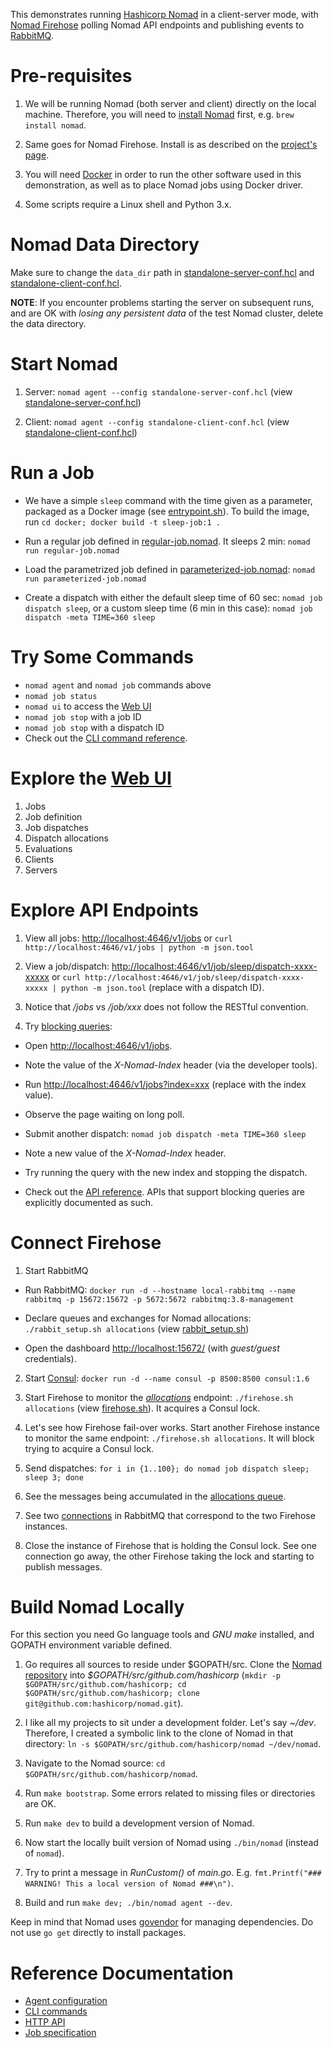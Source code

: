 This demonstrates running [Hashicorp Nomad](https://www.nomadproject.io/) in a client-server mode, with [Nomad Firehose](https://github.com/seatgeek/nomad-firehose) polling Nomad API endpoints and publishing events to [RabbitMQ](https://www.rabbitmq.com/).

# Pre-requisites

1. We will be running Nomad (both server and client) directly on the local machine. Therefore, you will need to [install Nomad](https://www.nomadproject.io/guides/install/index.html) first, e.g. `brew install nomad`.

2. Same goes for Nomad Firehose. Install is as described on the [project's page](https://github.com/seatgeek/nomad-firehose).

3. You will need [Docker](https://www.docker.com/) in order to run the other software used in this demonstration, as well as to place Nomad jobs using Docker driver.

4. Some scripts require a Linux shell and Python 3.x.

# Nomad Data Directory

Make sure to change the `data_dir` path in [standalone-server-conf.hcl](standalone-server-conf.hcl) and [standalone-client-conf.hcl](standalone-client-conf.hcl).

**NOTE**: If you encounter problems starting the server on subsequent runs, and are OK with _losing any persistent data_ of the test Nomad cluster, delete the data directory. 

# Start Nomad

1. Server: `nomad agent --config standalone-server-conf.hcl` (view [standalone-server-conf.hcl](standalone-server-conf.hcl))

2. Client: `nomad agent --config standalone-client-conf.hcl` (view [standalone-client-conf.hcl](standalone-client-conf.hcl))

# Run a Job

* We have a simple `sleep` command with the time given as a parameter, packaged as a Docker image (see [entrypoint.sh](docker/entrypoint.sh)). To build the image, run `cd docker; docker build -t sleep-job:1 .`

* Run a regular job defined in [regular-job.nomad](regular-job.nomad). It sleeps 2 min:  `nomad run regular-job.nomad`

* Load the parametrized job defined in [parameterized-job.nomad](parameterized-job.nomad): `nomad run parameterized-job.nomad`

* Create a dispatch with either the default sleep time of 60 sec: `nomad job dispatch sleep`, or a custom sleep time (6 min in this case): `nomad job dispatch -meta TIME=360 sleep`

# Try Some Commands

* `nomad agent` and `nomad job` commands above
* `nomad job status`
* `nomad ui` to access the [Web UI](http://localhost:4646)
* `nomad job stop` with a job ID
* `nomad job stop` with a dispatch ID
* Check out the [CLI command reference](https://www.nomadproject.io/docs/commands/index.html).

# Explore the [Web UI](http://localhost:4646)

1. Jobs
2. Job definition
3. Job dispatches
4. Dispatch allocations
5. Evaluations
6. Clients
7. Servers

# Explore API Endpoints

1. View all jobs: [http://localhost:4646/v1/jobs](http://localhost:4646/v1/jobs) or `curl http://localhost:4646/v1/jobs | python -m json.tool`

2. View a job/dispatch: [http://localhost:4646/v1/job/sleep/dispatch-xxxx-xxxxx](http://localhost:4646/v1/job/sleep/dispatch-xxxx-xxxxx) or `curl http://localhost:4646/v1/job/sleep/dispatch-xxxx-xxxxx | python -m json.tool` (replace with a dispatch ID).

3. Notice that _/jobs_ vs _/job/xxx_ does not follow the RESTful convention.

4. Try [blocking queries](https://www.nomadproject.io/api/index.html#blocking-queries):

  * Open [http://localhost:4646/v1/jobs](http://localhost:4646/v1/jobs).
  
  * Note the value of the _X-Nomad-Index_ header (via the developer tools).

  * Run [http://localhost:4646/v1/jobs?index=xxx](http://localhost:4646/v1/jobs=xxx) (replace with the index value).

  * Observe the page waiting on long poll.

  * Submit another dispatch: `nomad job dispatch -meta TIME=360 sleep`
  
  * Note a new value of the _X-Nomad-Index_ header.

  * Try running the query with the new index and stopping the dispatch.

* Check out the [API reference](https://www.nomadproject.io/api/index.html). APIs that support blocking queries are explicitly documented as such.

# Connect Firehose 

1. Start RabbitMQ

  * Run RabbitMQ: `docker run -d --hostname local-rabbitmq --name rabbitmq -p 15672:15672 -p 5672:5672 rabbitmq:3.8-management`

  * Declare queues and exchanges for Nomad allocations: `./rabbit_setup.sh allocations` (view [rabbit_setup.sh](rabbit_setup.sh))

  * Open the dashboard [http://localhost:15672/](http://localhost:15672/) (with _guest/guest_ credentials).

2. Start [Consul](https://www.consul.io/): `docker run -d --name consul -p 8500:8500 consul:1.6`

3. Start Firehose to monitor the [_allocations_](http://localhost:4646/v1/allocations) endpoint: `./firehose.sh allocations` (view [firehose.sh](firehose.sh)). It acquires a Consul lock.

4. Let's see how Firehose fail-over works. Start another Firehose instance to monitor the same endpoint: `./firehose.sh allocations`. It will block trying to acquire a Consul lock.

5. Send dispatches: `for i in {1..100}; do nomad job dispatch sleep; sleep 3; done`

6. See the messages being accumulated in the [allocations queue](http://localhost:15672/#/queues/%2F/nomad-allocations).

7. See two [connections](http://localhost:15672/#/connections) in RabbitMQ that correspond to the two Firehose instances.

8. Close the instance of Firehose that is holding the Consul lock. See one connection go away, the other Firehose taking the lock and starting to publish messages.

# Build Nomad Locally

For this section you need Go language tools and _GNU make_ installed, and GOPATH environment variable defined.

1. Go requires all sources to reside under \$GOPATH/src. Clone the [Nomad repository](https://github.com/hashicorp/nomad) into _\$GOPATH/src/github.com/hashicorp_ (`mkdir -p $GOPATH/src/github.com/hashicorp; cd $GOPATH/src/github.com/hashicorp; clone git@github.com:hashicorp/nomad.git`).

2. I like all my projects to sit under a development folder. Let's say _~/dev_. Therefore, I created a symbolic link to the clone of Nomad in that directory: `ln -s $GOPATH/src/github.com/hashicorp/nomad ~/dev/nomad`.

3. Navigate to the Nomad source: `cd $GOPATH/src/github.com/hashicorp/nomad`.

4. Run `make bootstrap`. Some errors related to missing files or directories are OK.

5. Run `make dev` to build a development version of Nomad.

6. Now start the locally built version of Nomad using `./bin/nomad` (instead of `nomad`).

7. Try to print a message in _RunCustom()_ of _main.go_. E.g. `fmt.Printf("### WARNING! This a local version of Nomad ###\n")`.

8. Build and run `make dev; ./bin/nomad agent --dev`.

Keep in mind that Nomad uses [govendor](https://github.com/kardianos/govendor) for managing dependencies. Do not use `go get` directly to install packages.

# Reference Documentation

- [Agent configuration](https://www.nomadproject.io/docs/configuration/index.html)
- [CLI commands](https://www.nomadproject.io/docs/commands/index.html)
- [HTTP API](https://www.nomadproject.io/api/index.html)
- [Job specification](https://www.nomadproject.io/docs/job-specification/index.html)
